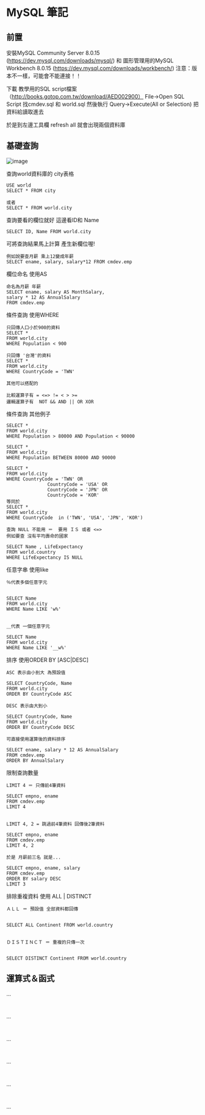 # MySQL 筆記 #


## 前置 ##

安裝MySQL Community Server 8.0.15 (https://dev.mysql.com/downloads/mysql/)
和 圖形管理用的MySQL Workbench 8.0.15 (https://dev.mysql.com/downloads/workbench/)
注意：版本不一樣，可能會不能連接！！


下載 教學用的SQL script檔案 （http://books.gotop.com.tw/download/AED002900）
File->Open SQL Script 找cmdev.sql 和 world.sql 
然後執行 Query->Execute(All or Selection) 把資料給讀取進去 

於是到左邊工具欄 refresh all 就會出現兩個資料庫








## 基礎查詢 ##
![image](http://www.codedata.com.tw/wp-content/uploads/2013/12/mysql_03_snap_10.png)

查詢world資料庫的 city表格
```
USE world
SELECT * FROM city

或者
SELECT * FROM world.city

```


查詢要看的欄位就好 這邊看ID和 Name
```
SELECT ID, Name FROM world.city

```


可將查詢結果馬上計算 產生新欄位喔!

```
例如說要查月薪 乘上12變成年薪
SELECT ename, salary, salary*12 FROM cmdev.emp

```

欄位命名 使用AS
```
命名為月薪 年薪
SELECT ename, salary AS MonthSalary,
salary * 12 AS AnnualSalary 
FROM cmdev.emp

```

條件查詢 使用WHERE
```
只回傳人口小於900的資料
SELECT *
FROM world.city
WHERE Population < 900

```
```
只回傳 '台灣'的資料
SELECT *
FROM world.city
WHERE CountryCode = 'TWN'

```
```
其他可以搭配的

比較運算子有 = <=> != < > >=
邏輯運算子有  NOT && AND || OR XOR

```

條件查詢 其他例子
```
SELECT *
FROM world.city
WHERE Population > 80000 AND Population < 90000

```
```
SELECT *
FROM world.city
WHERE Population BETWEEN 80000 AND 90000

```
```
SELECT *
FROM world.city
WHERE CountryCode = 'TWN' OR
               CountryCode = 'USA' OR
               CountryCode = 'JPN' OR
               CountryCode = 'KOR' 
等同於
SELECT *
FROM world.city
WHERE CountryCode  in ('TWN', 'USA', 'JPN', 'KOR')

```
```
查詢 NULL 不能用 ＝  要用 ＩＳ 或者 <=> 
例如要查 沒有平均壽命的國家

SELECT Name , LifeExpectancy
FROM world.country
WHERE LifeExpectancy IS NULL

```

任意字串 使用like
```
％代表多個任意字元


SELECT Name 
FROM world.city
WHERE Name LIKE 'w%'


```
```
＿代表 一個任意字元

SELECT Name 
FROM world.city
WHERE Name LIKE '__w%'

```

排序 使用ORDER BY [ASC|DESC]
```
ASC 表示由小到大 為預設值

SELECT CountryCode, Name
FROM world.city
ORDER BY CountryCode ASC
```
```
DESC 表示由大到小

SELECT CountryCode, Name
FROM world.city
ORDER BY CountryCode DESC

```
```
可直接使用運算後的資料排序

SELECT ename, salary * 12 AS AnnualSalary 
FROM cmdev.emp
ORDER BY AnnualSalary

```

限制查詢數量
```
LIMIT 4 ＝ 只傳前4筆資料

SELECT empno, ename
FROM cmdev.emp
LIMIT 4


```
```
LIMIT 4, 2 = 跳過前4筆資料 回傳後2筆資料

SELECT empno, ename
FROM cmdev.emp
LIMIT 4, 2

```
```
於是 月薪前三名 就是...

SELECT empno, ename, salary
FROM cmdev.emp
ORDER BY salary DESC
LIMIT 3

```

排除重複資料 使用 ALL | DISTINCT 
```
ＡＬＬ ＝ 預設值 全部資料都回傳


SELECT ALL Continent FROM world.country


```
```
ＤＩＳＴＩＮＣＴ ＝ 重複的只傳一次


SELECT DISTINCT Continent FROM world.country

```



## 運算式＆函式 ##

...
```


```

...
```


```
...
```


```

...
```


```

...
```


```

...
```


```
